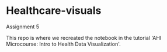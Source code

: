 # Healthcare-visuals

Assignment 5 

This repo is where we recreated the notebook in the tutorial 'AHI Microcourse: Intro to Health Data Visualization'.
